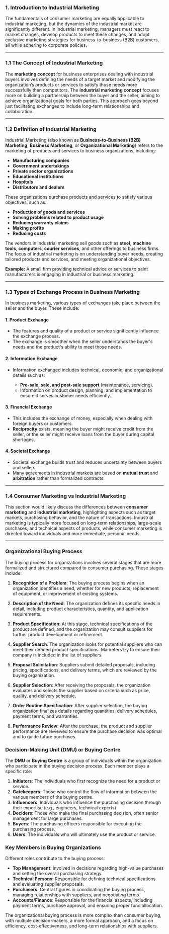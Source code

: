 
### **1. Introduction to Industrial Marketing**

The fundamentals of consumer marketing are equally applicable to industrial marketing, but the dynamics of the industrial market are significantly different. In industrial marketing, managers must react to market changes, develop products to meet these changes, and adopt exclusive marketing strategies for business-to-business (B2B) customers, all while adhering to corporate policies.

---

### **1.1 The Concept of Industrial Marketing**

The **marketing concept** for business enterprises dealing with industrial buyers involves defining the needs of a target market and modifying the organization’s products or services to satisfy those needs more successfully than competitors. The **industrial marketing concept** focuses more on building a partnership between the buyer and the seller, aiming to achieve organizational goals for both parties. This approach goes beyond just facilitating exchanges to include long-term relationships and collaboration.

---

### **1.2 Definition of Industrial Marketing**

Industrial Marketing (also known as **Business-to-Business (B2B) Marketing**, **Business Marketing**, or **Organizational Marketing**) refers to the marketing of products and services to business organizations, including:

* **Manufacturing companies**
* **Government undertakings**
* **Private sector organizations**
* **Educational institutions**
* **Hospitals**
* **Distributors and dealers**

These organizations purchase products and services to satisfy various objectives, such as:

* **Production of goods and services**
* **Solving problems related to product usage**
* **Reducing warranty claims**
* **Making profits**
* **Reducing costs**

The vendors in industrial marketing sell goods such as **steel**, **machine tools**, **computers**, **courier services**, and other offerings to business firms. The focus of industrial marketing is on understanding buyer needs, creating tailored products and services, and meeting organizational objectives.

**Example:**
A small firm providing technical advice or services to paint manufacturers is engaging in industrial or business marketing.

---

### **1.3 Types of Exchange Process in Business Marketing**

In business marketing, various types of exchanges take place between the seller and the buyer. These include:

#### **1. Product Exchange**

* The features and quality of a product or service significantly influence the exchange process.
* The exchange is smoother when the seller understands the buyer's needs and the product's ability to meet those needs.

#### **2. Information Exchange**

* Information exchanged includes technical, economic, and organizational details such as:

  * **Pre-sale, sale, and post-sale support** (maintenance, servicing).
  * Information on product design, planning, and implementation to ensure it serves customer needs efficiently.

#### **3. Financial Exchange**

* This includes the exchange of money, especially when dealing with foreign buyers or customers.
* **Reciprocity** exists, meaning the buyer might receive credit from the seller, or the seller might receive loans from the buyer during capital shortages.

#### **4. Societal Exchange**

* Societal exchange builds trust and reduces uncertainty between buyers and sellers.
* Many agreements in industrial markets are based on **mutual trust** and **arbitration** rather than formalized contracts.

---

### **1.4 Consumer Marketing vs Industrial Marketing**

This section would likely discuss the differences between **consumer marketing** and **industrial marketing**, highlighting aspects such as target markets, purchasing behavior, and the nature of transactions. Industrial marketing is typically more focused on long-term relationships, large-scale purchases, and technical aspects of products, while consumer marketing is directed toward individuals and more immediate, personal needs.

---
### **Organizational Buying Process**

The buying process for organizations involves several stages that are more formalized and structured compared to consumer purchasing. These stages include:

1. **Recognition of a Problem**: The buying process begins when an organization identifies a need, whether for new products, replacement of equipment, or improvement of existing systems.

2. **Description of the Need**: The organization defines its specific needs in detail, including product characteristics, quantity, and application requirements.

3. **Product Specification**: At this stage, technical specifications of the product are defined, and the organization may consult suppliers for further product development or refinement.

4. **Supplier Search**: The organization looks for potential suppliers who can meet their defined product specifications. Marketers try to ensure their company is included in the list of suppliers.

5. **Proposal Solicitation**: Suppliers submit detailed proposals, including pricing, specifications, and delivery terms, which are reviewed by the buying organization.

6. **Supplier Selection**: After receiving the proposals, the organization evaluates and selects the supplier based on criteria such as price, quality, and delivery schedule.

7. **Order Routine Specification**: After supplier selection, the buying organization finalizes details regarding quantities, delivery schedules, payment terms, and warranties.

8. **Performance Review**: After the purchase, the product and supplier performance are reviewed to ensure the purchase decision was optimal and to guide future purchases.

### **Decision-Making Unit (DMU) or Buying Centre**

The **DMU** or **Buying Centre** is a group of individuals within the organization who participate in the buying decision process. Each member plays a specific role:

1. **Initiators**: The individuals who first recognize the need for a product or service.
2. **Gatekeepers**: Those who control the flow of information between the various members of the buying centre.
3. **Influencers**: Individuals who influence the purchasing decision through their expertise (e.g., engineers, technical experts).
4. **Deciders**: Those who make the final purchasing decision, often senior management for large purchases.
5. **Buyers**: The purchasing officers responsible for executing the purchasing process.
6. **Users**: The individuals who will ultimately use the product or service.

### **Key Members in Buying Organizations**

Different roles contribute to the buying process:

* **Top Management**: Involved in decisions regarding high-value purchases and setting the overall purchasing strategy.
* **Technical Persons**: Responsible for defining technical specifications and evaluating supplier proposals.
* **Purchasers**: Central figures in coordinating the buying process, managing relationships with suppliers, and negotiating terms.
* **Accounts/Finance**: Responsible for the financial aspects, including payment terms, purchase approval, and ensuring proper fund allocation.

The organizational buying process is more complex than consumer buying, with multiple decision-makers, a more formal approach, and a focus on efficiency, cost-effectiveness, and long-term relationships with suppliers.

